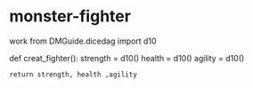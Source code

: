 # monster-fighter
work
from DMGuide.dicedag import d10

def creat_fighter():
	strength = d10()
	health = d10()
	agility = d10()
	
	return strength, health ,agility 

